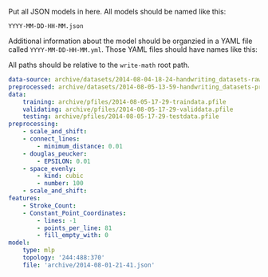 Put all JSON models in here. All models should be named like this:

`YYYY-MM-DD-HH-MM.json`

Additional information about the model should be organzied in a YAML file
called `YYYY-MM-DD-HH-MM.yml`. Those YAML files should have names like this:

All paths should be relative to the `write-math` root path.

```yaml
data-source: archive/datasets/2014-08-04-18-24-handwriting_datasets-raw.pickle
preprocessed: archive/datasets/2014-08-05-13-59-handwriting_datasets-preprocessed.pickle
data:
    training: archive/pfiles/2014-08-05-17-29-traindata.pfile
    validating: archive/pfiles/2014-08-05-17-29-validdata.pfile
    testing: archive/pfiles/2014-08-05-17-29-testdata.pfile
preprocessing:
    - scale_and_shift:
    - connect_lines:
        - minimum_distance: 0.01
    - douglas_peucker:
        - EPSILON: 0.01
    - space_evenly:
        - kind: cubic
        - number: 100
    - scale_and_shift:
features:
    - Stroke_Count:
    - Constant_Point_Coordinates:
        - lines: -1
        - points_per_line: 81
        - fill_empty_with: 0
model:
    type: mlp
    topology: '244:488:370'
    file: 'archive/2014-08-01-21-41.json'
```